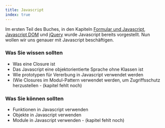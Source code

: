 ```yaml
--- 
title: Javascript
index: true
---
```


Im ersten Teil des Buches, in den Kapiteln [Formular und Javascript](/formulare/javascript/),
[Javascript DOM](/javascript-dom/) und [jQuery](/jQuery/) wurde Javascript bereits vorgestellt.
Nun wollen wir uns genauer mit Javascript beschäftigen.

### Was Sie wissen sollten
* Was eine Closure ist
* Das Javascript eine objektorientierte Sprache ohne Klassen ist
* Wie prototypen für Vererbung in Javascript verwendet werden
* (Wie Closures im Modul-Pattern verwendet werden, um Zugriffsschutz herzustellen - (kapitel fehlt noch)

### Was Sie können sollten
* Funktionen in Javascript verwenden
* Objekte in Javascript verwenden
* Module in Javascript verwenden - (kapitel fehlt noch)
